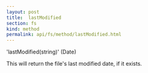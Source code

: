 ```yaml
---
layout: post
title:  lastModified
section: fs
kind: method
permalink: api/fs/method/lastModified.html
---
```


'lastModified(string)' (Date)

This will return the file's last modified date, if it exists.

